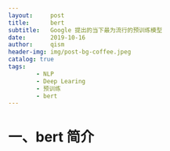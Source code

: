 ```yaml
---
layout:     post
title:      bert
subtitle:   Google 提出的当下最为流行的预训练模型
date:       2019-10-16
author:     qism
header-img: img/post-bg-coffee.jpeg
catalog: true
tags:    
        - NLP
        - Deep Learing
        - 预训练
        - bert
---
```


# 一、bert 简介









